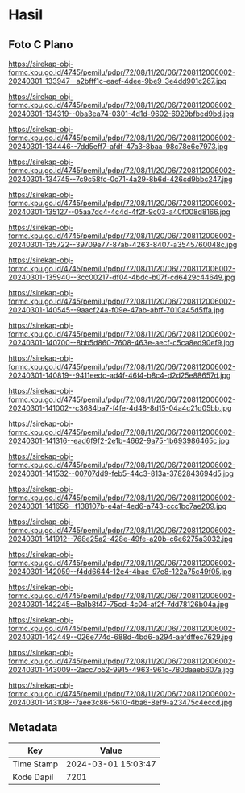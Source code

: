 # Hasil

## Foto C Plano

https://sirekap-obj-formc.kpu.go.id/4745/pemilu/pdpr/72/08/11/20/06/7208112006002-20240301-133947--a2bfff1c-eaef-4dee-9be9-3e4dd901c267.jpg

https://sirekap-obj-formc.kpu.go.id/4745/pemilu/pdpr/72/08/11/20/06/7208112006002-20240301-134319--0ba3ea74-0301-4d1d-9602-6929bfbed9bd.jpg

https://sirekap-obj-formc.kpu.go.id/4745/pemilu/pdpr/72/08/11/20/06/7208112006002-20240301-134446--7dd5eff7-afdf-47a3-8baa-98c78e6e7973.jpg

https://sirekap-obj-formc.kpu.go.id/4745/pemilu/pdpr/72/08/11/20/06/7208112006002-20240301-134745--7c9c58fc-0c71-4a29-8b6d-426cd9bbc247.jpg

https://sirekap-obj-formc.kpu.go.id/4745/pemilu/pdpr/72/08/11/20/06/7208112006002-20240301-135127--05aa7dc4-4c4d-4f2f-9c03-a40f008d8166.jpg

https://sirekap-obj-formc.kpu.go.id/4745/pemilu/pdpr/72/08/11/20/06/7208112006002-20240301-135722--39709e77-87ab-4263-8407-a3545760048c.jpg

https://sirekap-obj-formc.kpu.go.id/4745/pemilu/pdpr/72/08/11/20/06/7208112006002-20240301-135940--3cc00217-df04-4bdc-b07f-cd6429c44649.jpg

https://sirekap-obj-formc.kpu.go.id/4745/pemilu/pdpr/72/08/11/20/06/7208112006002-20240301-140545--9aacf24a-f09e-47ab-abff-7010a45d5ffa.jpg

https://sirekap-obj-formc.kpu.go.id/4745/pemilu/pdpr/72/08/11/20/06/7208112006002-20240301-140700--8bb5d860-7608-463e-aecf-c5ca8ed90ef9.jpg

https://sirekap-obj-formc.kpu.go.id/4745/pemilu/pdpr/72/08/11/20/06/7208112006002-20240301-140819--9411eedc-ad4f-46f4-b8c4-d2d25e88657d.jpg

https://sirekap-obj-formc.kpu.go.id/4745/pemilu/pdpr/72/08/11/20/06/7208112006002-20240301-141002--c3684ba7-f4fe-4d48-8d15-04a4c21d05bb.jpg

https://sirekap-obj-formc.kpu.go.id/4745/pemilu/pdpr/72/08/11/20/06/7208112006002-20240301-141316--ead6f9f2-2e1b-4662-9a75-1b693986465c.jpg

https://sirekap-obj-formc.kpu.go.id/4745/pemilu/pdpr/72/08/11/20/06/7208112006002-20240301-141532--00707dd9-feb5-44c3-813a-3782843694d5.jpg

https://sirekap-obj-formc.kpu.go.id/4745/pemilu/pdpr/72/08/11/20/06/7208112006002-20240301-141656--f138107b-e4af-4ed6-a743-ccc1bc7ae209.jpg

https://sirekap-obj-formc.kpu.go.id/4745/pemilu/pdpr/72/08/11/20/06/7208112006002-20240301-141912--768e25a2-428e-49fe-a20b-c6e6275a3032.jpg

https://sirekap-obj-formc.kpu.go.id/4745/pemilu/pdpr/72/08/11/20/06/7208112006002-20240301-142059--f4dd6644-12e4-4bae-97e8-122a75c49f05.jpg

https://sirekap-obj-formc.kpu.go.id/4745/pemilu/pdpr/72/08/11/20/06/7208112006002-20240301-142245--8a1b8f47-75cd-4c04-af2f-7dd78126b04a.jpg

https://sirekap-obj-formc.kpu.go.id/4745/pemilu/pdpr/72/08/11/20/06/7208112006002-20240301-142449--026e774d-688d-4bd6-a294-aefdffec7629.jpg

https://sirekap-obj-formc.kpu.go.id/4745/pemilu/pdpr/72/08/11/20/06/7208112006002-20240301-143009--2acc7b52-9915-4963-961c-780daaeb607a.jpg

https://sirekap-obj-formc.kpu.go.id/4745/pemilu/pdpr/72/08/11/20/06/7208112006002-20240301-143108--7aee3c86-5610-4ba6-8ef9-a23475c4eccd.jpg


## Metadata

| Key        | Value               |
| ---------- | ------------------- |
| Time Stamp | 2024-03-01 15:03:47 |
| Kode Dapil | 7201                |



